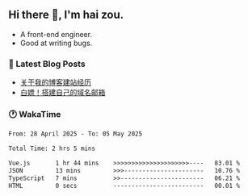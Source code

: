 ## Hi there 👋, I'm hai zou.

- A front-end engineer.
- Good at writing bugs.

### 📖 Latest Blog Posts
<!-- BLOG-POST-LIST:START -->
- [关于我的博客建站经历](https://www.izou.top/2025/01/blog-site-build/)
- [白嫖！搭建自己的域名邮箱](https://www.izou.top/2025/01/domain-mail/)
<!-- BLOG-POST-LIST:END -->

### 🕐 WakaTime
<!--START_SECTION:waka-->

```txt
From: 28 April 2025 - To: 05 May 2025

Total Time: 2 hrs 5 mins

Vue.js       1 hr 44 mins    >>>>>>>>>>>>>>>>>>>>>----   83.01 %
JSON         13 mins         >>>----------------------   10.76 %
TypeScript   7 mins          >>-----------------------   06.21 %
HTML         0 secs          -------------------------   00.01 %
```

<!--END_SECTION:waka-->
